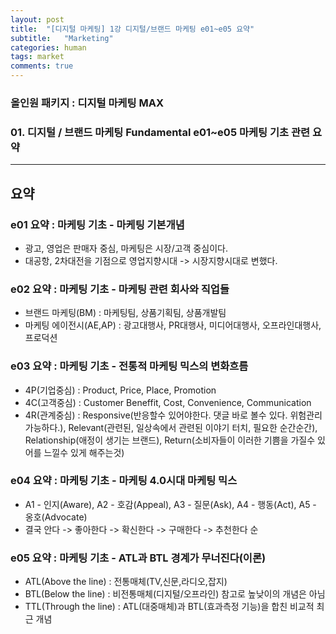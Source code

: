 ```yaml
---
layout: post
title:  "[디지털 마케팅] 1강 디지털/브랜드 마케팅 e01~e05 요약"
subtitle:   "Marketing"
categories: human
tags: market
comments: true
---
```


### 올인원 패키지 : 디지털 마케팅 MAX
### 01. 디지털 / 브랜드 마케팅 Fundamental e01~e05 마케팅 기초 관련 요약

--- 
## 요약
### e01 요약 : 마케팅 기초 - 마케팅 기본개념
- 광고, 영업은 판매자 중심, 마케팅은 시장/고객 중심이다.
- 대공항, 2차대전을 기점으로 영업지향시대 -> 시장지향시대로 변했다.
 
 
### e02 요약 : 마케팅 기초 - 마케팅 관련 회사와 직업들
- 브랜드 마케팅(BM) : 마케팅팀, 상품기획팀, 상품개발팀
- 마케팅 에이전시(AE,AP) : 광고대행사, PR대행사, 미디어대행사, 오프라인대행사, 프로덕션
  
  
### e03 요약 : 마케팅 기초 - 전통적 마케팅 믹스의 변화흐름
- 4P(기업중심) : Product, Price, Place, Promotion
- 4C(고객중심) : Customer Beneffit, Cost, Convenience, Communication
- 4R(관계중심) : Responsive(반응할수 있어야한다. 댓글 바로 볼수 있다. 위험관리 가능하다.), Relevant(관련된, 일상속에서 관련된 이야기 터치, 필요한 순간순간), Relationship(애정이 생기는 브랜드), Return(소비자들이 이러한 기쁨을 가질수 있어를 느낄수 있게 해주는것)
  
  
### e04 요약 : 마케팅 기초 - 마케팅 4.0시대 마케팅 믹스
- A1 - 인지(Aware), A2 - 호감(Appeal), A3 - 질문(Ask), A4 - 행동(Act), A5 - 옹호(Advocate)
- 결국 안다 -> 좋아한다 -> 확신한다 -> 구매한다 -> 추천한다 순
  
  
### e05 요약 : 마케팅 기초 - ATL과 BTL 경계가 무너진다(이론)
- ATL(Above the line) : 전통매체(TV,신문,라디오,잡지)
- BTL(Below the line) : 비전통매체(디지털/오프라인) 참고로 높낮이의 개념은 아님
- TTL(Through the line) : ATL(대중매체)과 BTL(효과측정 기능)을 합친 비교적 최근 개념
